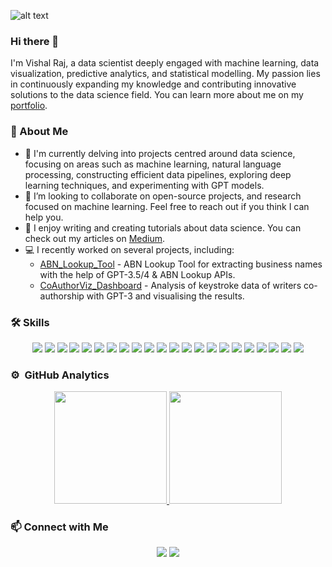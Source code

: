 ![alt text](https://github.com/vishalraj247/vishalraj247/blob/main/`cover_photo.webp?raw=true)
### Hi there 👋


I'm Vishal Raj, a data scientist deeply engaged with machine learning, data visualization, predictive analytics, and statistical modelling. My passion lies in continuously expanding my knowledge and contributing innovative solutions to the data science field. You can learn more about me on my [portfolio](https://vishalraj247.github.io/portfolio/).

### :rocket: About Me

- 🔭 I'm currently delving into projects centred around data science, focusing on areas such as machine learning, natural language processing, constructing efficient data pipelines, exploring deep learning techniques, and experimenting with GPT models.
- :raised_back_of_hand: I’m looking to collaborate on open-source projects, and research focused on machine learning. Feel free to reach out if you think I can help you.
- :pencil: I enjoy writing and creating tutorials about data science. You can check out my articles on [Medium](https://vishalraj247.medium.com/).
- :computer: I recently worked on several projects, including:
  - [ABN_Lookup_Tool](https://github.com/vishalraj247/ABN_Lookup_Tool) - ABN Lookup Tool for extracting business names with the help of GPT-3.5/4 & ABN Lookup APIs.
  - [CoAuthorViz_Dashboard](https://github.com/vishalraj247/CoAuthorViz_Dashboard) - Analysis of keystroke data of writers co-authorship with GPT-3 and visualising the results.

### 🛠️ Skills
<p align='center'>
  <img src="https://img.shields.io/badge/Python-FFD43B?style=for-the-badge&logo=python&logoColor=blue" />
  <img src="https://img.shields.io/badge/PostgreSQL-316192?style=for-the-badge&logo=postgresql&logoColor=white" />
  <img src="https://img.shields.io/badge/R-276DC3?style=for-the-badge&logo=r&logoColor=white" />
  <img src="https://img.shields.io/badge/PowerBI-F2C811?style=for-the-badge&logo=Power%20BI&logoColor=white" />
  <img src="https://img.shields.io/badge/Tableau-E97627?style=for-the-badge&logo=Tableau&logoColor=white" />
  <img src="https://img.shields.io/badge/TensorFlow-FF6F00?style=for-the-badge&logo=tensorflow&logoColor=white" />
  <img src="https://img.shields.io/badge/Amazon_AWS-FF9900?style=for-the-badge&logo=amazonaws&logoColor=white" />
  <img src="https://img.shields.io/badge/Azure_DevOps-0078D7?style=for-the-badge&logo=azure-devops&logoColor=white" />
  <img src="https://img.shields.io/badge/Google_Cloud-4285F4?style=for-the-badge&logo=google-cloud&logoColor=white" />
  <img src="https://img.shields.io/badge/Databricks-FF3621?style=for-the-badge&logo=Databricks&logoColor=white" />
  <img src="https://img.shields.io/badge/Jupyter-F37626.svg?&style=for-the-badge&logo=Jupyter&logoColor=white" />
  <img src="https://img.shields.io/badge/Apache_Spark-FFFFFF?style=for-the-badge&logo=apachespark&logoColor=#E35A16" />
  <img src="https://img.shields.io/badge/Cookiecutter-D4AA00?style=for-the-badge&logo=Cookiecutter&logoColor=white" />
  <img src="https://img.shields.io/badge/conda-342B029.svg?&style=for-the-badge&logo=anaconda&logoColor=white" />
  <img src="https://img.shields.io/badge/Docker-2CA5E0?style=for-the-badge&logo=docker&logoColor=white" />
  <img src="https://img.shields.io/badge/Streamlit-FF4B4B?style=for-the-badge&logo=Streamlit&logoColor=white" />
  <img src="https://img.shields.io/badge/fastapi-109989?style=for-the-badge&logo=FASTAPI&logoColor=white" />
  <img src="https://img.shields.io/badge/Heroku-430098?style=for-the-badge&logo=heroku&logoColor=white" />
  <img src="https://img.shields.io/badge/Salesforce-00A1E0?style=for-the-badge&logo=Salesforce&logoColor=white" />
  <img src="https://img.shields.io/badge/React-20232A?style=for-the-badge&logo=react&logoColor=61DAFB" />
  <img src="https://img.shields.io/badge/VSCode-0078D4?style=for-the-badge&logo=visual%20studio%20code&logoColor=white" />
  <img src="https://img.shields.io/badge/Microsoft_Excel-217346?style=for-the-badge&logo=microsoft-excel&logoColor=white" />

### ⚙️ &nbsp;GitHub Analytics

<p align="center">
<a href="https://github.com/vishalraj247">
  <img height="180em" src="https://github-readme-stats.vercel.app/api?username=vishalraj247&show_icons=true&include_all_commits=true&rank_icon=github&hide_title=true"/>
  <img height="180em" src="https://github-readme-stats.vercel.app/api/top-langs/?username=vishalraj247&size_weight=0.5&count_weight=0.5&layout=compact&langs_count=4&hide_title=true"/>
</a>
</p>

### :mailbox: Connect with Me

<p align="center">
<a href="https://www.linkedin.com/in/vishal-raj-vr/"><img src="https://img.shields.io/badge/LinkedIn-0077B5?style=for-the-badge&logo=linkedin&logoColor=white"/></a>
<a href="https://vishalraj247.medium.com/"><img src="https://img.shields.io/badge/Medium-12100E?style=for-the-badge&logo=medium&logoColor=white"/></a>
</p>
